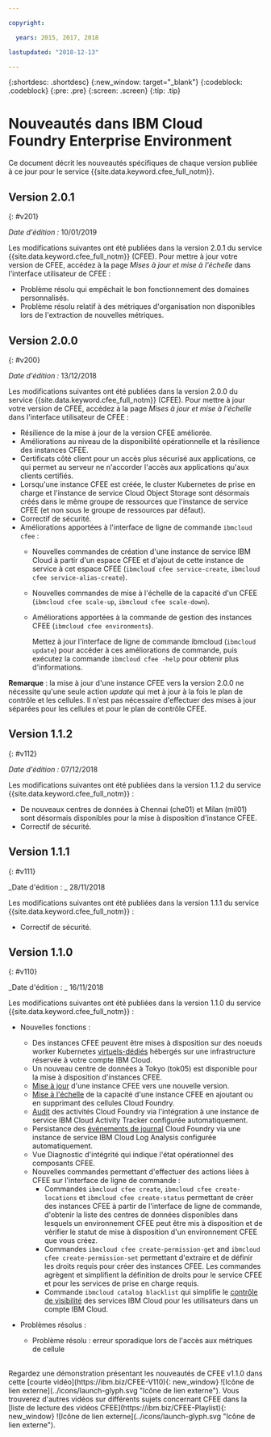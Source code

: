 ```yaml
---

copyright:

  years: 2015, 2017, 2018

lastupdated: "2018-12-13"

---
```


{:shortdesc: .shortdesc}
{:new_window: target="_blank"}
{:codeblock: .codeblock}
{:pre: .pre}
{:screen: .screen}
{:tip: .tip}

# Nouveautés dans IBM Cloud Foundry Enterprise Environment

Ce document décrit les nouveautés spécifiques de chaque version publiée à ce jour pour le service {{site.data.keyword.cfee_full_notm}}.


## Version 2.0.1
{: #v201}

_Date d'édition :_ 10/01/2019

Les modifications suivantes ont été publiées dans la version 2.0.1 du service {{site.data.keyword.cfee_full_notm}} (CFEE). Pour mettre à jour votre version de CFEE, accédez à la page _Mises à jour et mise à l'échelle_ dans l'interface utilisateur de CFEE :

* Problème résolu qui empêchait le bon fonctionnement des domaines personnalisés.
* Problème résolu relatif à des métriques d'organisation non disponibles lors de l'extraction de nouvelles métriques.


## Version 2.0.0
{: #v200}

_Date d'édition :_ 13/12/2018

Les modifications suivantes ont été publiées dans la version 2.0.0 du service {{site.data.keyword.cfee_full_notm}} (CFEE). Pour mettre à jour votre version de CFEE, accédez à la page _Mises à jour et mise à l'échelle_ dans l'interface utilisateur de CFEE :

* Résilience de la mise à jour de la version CFEE améliorée.
* Améliorations au niveau de la disponibilité opérationnelle et la résilience des instances CFEE.
* Certificats côté client pour un accès plus sécurisé aux applications, ce qui permet au serveur ne n'accorder l'accès aux applications qu'aux clients certifiés.
* Lorsqu'une instance CFEE est créée, le cluster Kubernetes de prise en charge et l'instance de service Cloud Object Storage sont désormais créés dans le même groupe de ressources que l'instance de service CFEE (et non sous le groupe de ressources par défaut).
* Correctif de sécurité.
* Améliorations apportées à l'interface de ligne de commande `ibmcloud cfee` :
    * Nouvelles commandes de création d'une instance de service IBM Cloud à partir d'un espace CFEE et d'ajout de cette instance de service à cet espace CFEE (`ibmcloud cfee service-create`, `ibmcloud cfee service-alias-create`).
    * Nouvelles commandes de mise à l'échelle de la capacité d'un CFEE (`ibmcloud cfee scale-up`, `ibmcloud cfee scale-down`).
    * Améliorations apportées à la commande de gestion des instances CFEE (`ibmcloud cfee environments`).
    
      Mettez à jour l'interface de ligne de commande ibmcloud (`ibmcloud update`) pour accéder à ces améliorations de commande, puis exécutez la commande `ibmcloud cfee -help` pour obtenir plus d'informations.
      
**Remarque** : la mise à jour d'une instance CFEE vers la version 2.0.0 ne nécessite qu'une seule action _update_ qui met à jour à la fois le plan de contrôle et les cellules. Il n'est pas nécessaire d'effectuer des mises à jour séparées pour les cellules et pour le plan de contrôle CFEE.


## Version 1.1.2
{: #v112}

_Date d'édition :_ 07/12/2018

Les modifications suivantes ont été publiées dans la version 1.1.2 du service {{site.data.keyword.cfee_full_notm}} :
* De nouveaux centres de données à Chennai (che01) et Milan (mil01) sont désormais disponibles pour la mise à disposition d'instance CFEE.
* Correctif de sécurité.

## Version 1.1.1
{: #v111}

_Date d'édition : _ 28/11/2018 

Les modifications suivantes ont été publiées dans la version 1.1.1 du service {{site.data.keyword.cfee_full_notm}} :
* Correctif de sécurité.
   
## Version 1.1.0
{: #v110}

_Date d'édition : _ 16/11/2018

Les modifications suivantes ont été publiées dans la version 1.1.0 du service {{site.data.keyword.cfee_full_notm}} :

* Nouvelles fonctions :
   * Des instances CFEE peuvent être mises à disposition sur des noeuds worker Kubernetes [virtuels-dédiés](https://console.bluemix.net/docs/containers/cs_clusters.html#clusters#clusters_ui_standard) hébergés sur une infrastructure réservée à votre compte IBM Cloud.
   * Un nouveau centre de données à Tokyo (tok05) est disponible pour la mise à disposition d'instances CFEE.
   * [Mise à jour](https://console.bluemix.net/docs/cloud-foundry/updating-scaling.html#update-scale#update) d'une instance CFEE vers une nouvelle version.
   * [Mise à l'échelle](https://console.bluemix.net/docs/cloud-foundry/updating-scaling.html#update-scale#scale) de la capacité d'une instance CFEE en ajoutant ou en supprimant des cellules Cloud Foundry.
   * [Audit](https://console.bluemix.net/docs/cloud-foundry/auditing-logging.html#auditing-logging#auditing) des activités Cloud Foundry via l'intégration à une instance de service IBM Cloud Activity Tracker configurée automatiquement.
   * Persistance des [événements de journal](https://console.bluemix.net/docs/cloud-foundry/auditing-logging.html#auditing-logging#logging) Cloud Foundry via une instance de service IBM Cloud Log Analysis configurée automatiquement.
   * Vue Diagnostic d'intégrité qui indique l'état opérationnel des composants CFEE.
   * Nouvelles commandes permettant d'effectuer des actions liées à CFEE sur l'interface de ligne de commande :
     * Commandes `ibmcloud cfee create`, `ibmcloud cfee create-locations` et `ibmcloud cfee create-status` permettant de créer des instances CFEE à partir de l'interface de ligne de commande, d'obtenir la liste des centres de données disponibles dans lesquels un environnement CFEE peut être mis à disposition et de vérifier le statut de mise à disposition d'un environnement CFEE que vous créez.
     * Commandes `ibmcloud cfee create-permission-get` and `ibmcloud cfee create-permission-set`  [](https://console.bluemix.net/docs/cloud-foundry/permissions.html#permissions#permcli-creating) permettant d'extraire et de définir les droits requis pour créer des instances CFEE. Les commandes agrègent et simplifient la définition de droits pour le service CFEE et pour les services de prise en charge requis.
     * Commande `ibmcloud catalog blacklist` qui simplifie le [contrôle de visibilité](https://console.bluemix.net/docs/cloud-foundry/add-serv-inst.html#workingwith-services#service_visibility) des services IBM Cloud pour les utilisateurs dans un compte IBM Cloud.

* Problèmes résolus :
   *  Problème résolu : erreur sporadique lors de l'accès aux métriques de cellule
<br/>   
Regardez une démonstration présentant les nouveautés de CFEE v1.1.0 dans cette [courte vidéo](https://ibm.biz/CFEE-V110){: new_window} ![Icône de lien externe](../icons/launch-glyph.svg "Icône de lien externe").  Vous trouverez d'autres vidéos sur différents sujets concernant CFEE dans la [liste de lecture des vidéos CFEE](https://ibm.biz/CFEE-Playlist){: new_window} ![Icône de lien externe](../icons/launch-glyph.svg "Icône de lien externe").
